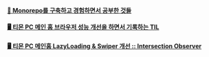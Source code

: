 #### [📁 Monorepo를 구축하고 경험하면서 공부한 것들](https://github.com/mireyhgnay/fe-monorepo)

#### [🖥️ 티몬 PC 메인 홈 브라우저 성능 개선을 하면서 기록하는 TIL](https://github.com/mireyhgnay/browser-performance-upgrade)

#### [🖥️ 티몬 PC 메인홈 LazyLoading & Swiper 개선 :: Intersection Observer](https://hyerimiya.notion.site/PC-LazyLoading-Swiper-Intersection-Observer-74af46e9d9bf4d7998546e35ecbae9e4?pvs=4)